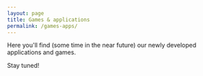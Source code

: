 ```yaml
---
layout: page
title: Games & applications
permalink: /games-apps/
---
```


Here you'll find (some time in the near future) our newly developed applications and games.

Stay tuned!
